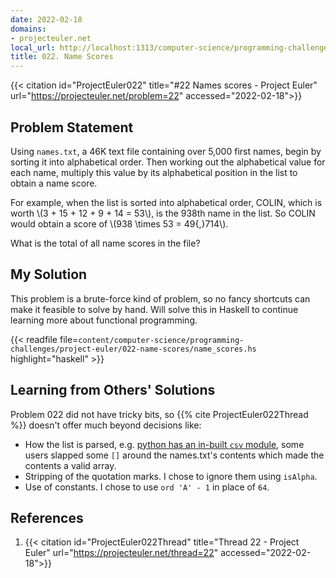 ```yaml
---
date: 2022-02-18
domains:
- projecteuler.net
local_url: http://localhost:1313/computer-science/programming-challenges/project-euler/022-name-scores/022-name-scores/
title: 022. Name Scores
---
```


{{< citation
  id="ProjectEuler022"
  title="#22 Names scores - Project Euler"
  url="https://projecteuler.net/problem=22"
  accessed="2022-02-18">}}

## Problem Statement

Using `names.txt`, a 46K text file containing over 5,000 first names,
begin by sorting it into alphabetical order. Then working out the
alphabetical value for each name, multiply this value by its
alphabetical position in the list to obtain a name score.

For example, when the list is sorted into alphabetical order, COLIN,
which is worth \\(3 + 15 + 12 + 9 + 14 = 53\\), is the 938th name in the
list. So COLIN would obtain a score of \\(938 \times 53 = 49{,}714\\).

What is the total of all name scores in the file?

## My Solution

This problem is a brute-force kind of problem, so no fancy shortcuts can
make it feasible to solve by hand. Will solve this in Haskell to
continue learning more about functional programming.

{{< readfile
  file=`content/computer-science/programming-challenges/project-euler/022-name-scores/name_scores.hs`
  highlight="haskell" >}}

## Learning from Others' Solutions

Problem 022 did not have tricky bits, so {{% cite ProjectEuler022Thread
%}} doesn't offer much beyond decisions like:

* How the list is parsed, e.g. [python has an in-built `csv`
  module](https://docs.python.org/3/library/csv.html), some users
  slapped some `[]` around the names.txt's contents which made the
  contents a valid array.
* Stripping of the quotation marks. I chose to ignore them using
  `isAlpha`.
* Use of constants. I chose to use `ord 'A' - 1` in place of `64`.

## References

1. {{< citation
  id="ProjectEuler022Thread"
  title="Thread 22 - Project Euler"
  url="https://projecteuler.net/thread=22"
  accessed="2022-02-18">}}

